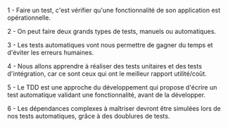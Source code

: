 1 - Faire un test, c'est vérifier qu'une fonctionnalité de son application est opérationnelle.

2 - On peut faire deux grands types de tests, manuels ou automatiques.

3 - Les tests automatiques vont nous permettre de gagner du temps et d'éviter les erreurs humaines.

4 - Nous allons apprendre à réaliser des tests unitaires et des tests d'intégration, car ce sont ceux qui ont le meilleur rapport utilité/coût.

5 - Le TDD est une approche du développement qui propose d'écrire un test automatique validant une fonctionnalité, avant de la développer.

6 - Les dépendances complexes à maîtriser devront être simulées lors de nos tests automatiques, grâce à des doublures de tests.
